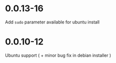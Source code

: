 # 0.0.13-16

Add `sudo` parameter available for ubuntu install

# 0.0.10-12

Ubuntu support ( + minor bug fix in debian installer )
